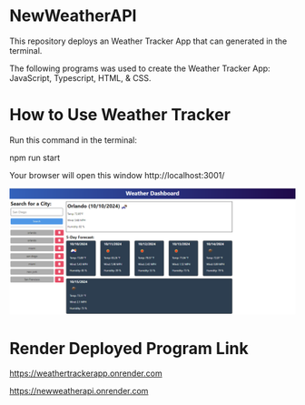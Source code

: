 # NewWeatherAPI
This repository deploys an Weather Tracker App that can generated in the terminal.

The following programs was used to create the Weather Tracker App: JavaScript, Typescript, HTML, & CSS. 

# How to Use Weather Tracker

Run this command in the terminal:

npm run start

Your browser will open this window http://localhost:3001/

![alt text](image.png)

# Render Deployed Program Link

https://weathertrackerapp.onrender.com

https://newweatherapi.onrender.com